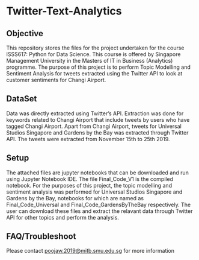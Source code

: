 # Twitter-Text-Analytics

## Objective
This repository stores the files for the project undertaken for the course ISSS617: Python for Data Science. This course is offered by Singapore Management University in the Masters of IT in Business (Analytics) programme. The purpose of this project is to perform Topic Modelling and Sentiment Analysis for tweets extracted using the Twitter API to look at customer sentiments for Changi Airport.

## DataSet
Data was directly extracted using Twitter’s API. Extraction was done for keywords related to Changi Airport that include tweets by users who have tagged Changi Airport. Apart from Changi Airport, tweets for Universal Studios Singapore and Gardens by the Bay was extracted through Twitter API. The tweets were extracted from November 15th to 25th 2019.

## Setup
The attached files are jupyter notebooks that can be downloaded and run using Jupyter Notebook IDE. The file Final_Code_V1 is the compiled notebook. For the purposes of this project, the topic modelling and sentiment analysis was performed for Universal Studios Singapore and Gardens by the Bay, notebooks for which are named as Final_Code_Universal and Final_Code_GardensByTheBay respectively.
The user can download these files and extract the relavant data through Twitter API for other topics and perform the analysis. 

## FAQ/Troubleshoot
Please contact poojaw.2019@mitb.smu.edu.sg for more information
